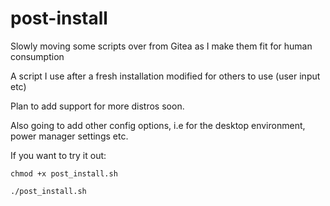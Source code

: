 # post-install

Slowly moving some scripts over from Gitea as I make them fit for human consumption


A script I use after a fresh installation modified for others to use (user input etc)

Plan to add support for more distros soon.

Also going to add other config options, i.e for the desktop environment, power manager settings etc.


If you want to try it out:

```chmod +x post_install.sh```

```./post_install.sh```

